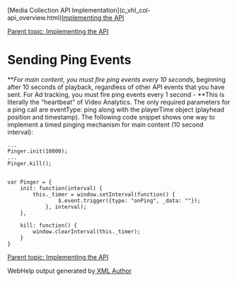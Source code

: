 [](javascript:window.print();)

[Media Collection API Implementation](c_vhl_col-
api_overview.html)[Implementing the API](c_vhl_col-api_implement.html)

[Parent topic: Implementing the API](c_vhl_col-api_implement.html)

# **Sending Ping Events**

**_For main content, you must fire ping events every 10 seconds_, beginning after 10 seconds of playback, regardless of other API events that you have sent. For Ad tracking, you must fire ping events every 1 second - **This is literally the "heartbeat" of Video Analytics. The only required parameters for a ping call are eventType: ping along with the playerTime object (playhead position and timestamp). The following code snippet shows one way to implement a timed pinging mechanism for main content (10 second interval):
    
    ...
    Pinger.init(10000);
    ...
    Pinger.kill();
    
    
    var Pinger = {
        init: function(interval) {
            this._timer = window.setInterval(function() {
                    $.event.trigger({type: "onPing", _data: ""});
                }, interval);
        },
        
        kill: function() {
            window.clearInterval(this._timer);
        }
    }

[Parent topic: Implementing the API](c_vhl_col-api_implement.html)

WebHelp output generated by[ <oXygen/> XML Author ](http://www.oxygenxml.com)

